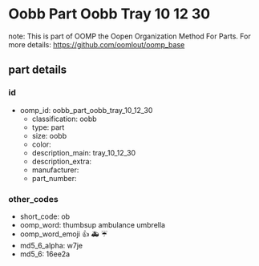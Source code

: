 # Oobb Part Oobb Tray 10 12 30  

note: This is part of OOMP the Oopen Organization Method For Parts. For more details: https://github.com/oomlout/oomp_base

##  part details





### id
* oomp_id: oobb_part_oobb_tray_10_12_30
  * classification: oobb
  * type: part
  * size: oobb
  * color: 
  * description_main: tray_10_12_30
  * description_extra: 
  * manufacturer: 
  * part_number: 

### other_codes
* short_code: ob
* oomp_word: thumbsup ambulance umbrella
* oomp_word_emoji :thumbsup: :ambulance: :umbrella:
* md5_6_alpha: w7je
* md5_6: 16ee2a